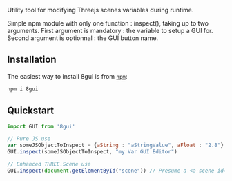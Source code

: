 Utility tool for modifying Threejs scenes variables during runtime.

Simple npm module with only one function : inspect(), taking up to two arguments.
First argument is mandatory : the variable to setup a GUI for.
Second argument is optionnal : the GUI button name.

## Installation

The easiest way to install 8gui is from [`npm`](https://www.npmjs.com/):

```sh
npm i 8gui
```

## Quickstart

```js
import GUI from '8gui'

// Pure JS use
var someJSObjectToInspect = {aString : "aStringValue", aFloat : "2.8"}
GUI.inspect(someJSObjectToInspect, "my Var GUI Editor")

// Enhanced THREE.Scene use
GUI.inspect(document.getElementById("scene")) // Presume a <a-scene id="scene"> in the dom

```